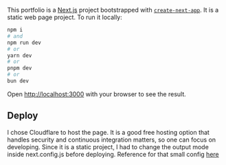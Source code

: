 This portfolio is a [Next.js](https://nextjs.org/) project bootstrapped with [`create-next-app`](https://github.com/vercel/next.js/tree/canary/packages/create-next-app). It is a static web page project. To run it locally:

```bash
npm i
# and
npm run dev
# or
yarn dev
# or
pnpm dev
# or
bun dev
```
Open [http://localhost:3000](http://localhost:3000) with your browser to see the result.

## Deploy 
I chose Cloudflare to host the page. It is a good free hosting option that handles security and continuous integration matters, so one can focus on developing.
Since it is a static project, I had to change the output mode inside next.config.js before deploying.
Reference for that small config [here](https://nextjs.org/docs/app/building-your-application/deploying/static-exports)
